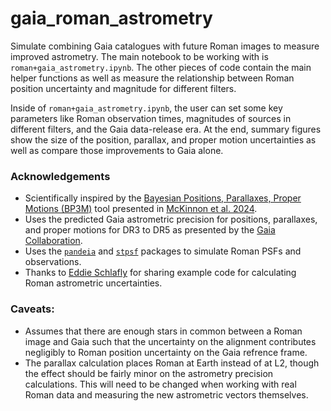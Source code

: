 # gaia_roman_astrometry
Simulate combining Gaia catalogues with future Roman images to measure improved astrometry. The main notebook to be working with is `roman+gaia_astrometry.ipynb`. The other pieces of code contain the main helper functions as well as measure the relationship between Roman position uncertainty and magnitude for different filters. 

Inside of `roman+gaia_astrometry.ipynb`, the user can set some key parameters like Roman observation times, magnitudes of sources in different filters, and the Gaia data-release era. At the end, summary figures show the size of the position, parallax, and proper motion uncertainties as well as compare those improvements to Gaia alone.  

### Acknowledgements
* Scientifically inspired by the [Bayesian Positions, Parallaxes, Proper Motions (BP3M)](https://github.com/KevinMcK95/BayesianPMs) tool presented in [McKinnon et al. 2024](https://ui.adsabs.harvard.edu/abs/2024ApJ...972..150M/abstract).
* Uses the predicted Gaia astrometric precision for positions, parallaxes, and proper motions for DR3 to DR5 as presented by the [Gaia Collaboration](https://www.cosmos.esa.int/web/gaia/science-performance).
* Uses the [`pandeia`](https://pypi.org/project/pandeia.engine/2025.5/#files) and [`stpsf`](https://stpsf.readthedocs.io/en/latest/index.html) packages to simulate Roman PSFs and observations.
* Thanks to [Eddie Schlafly](https://gist.github.com/schlafly) for sharing example code for calculating Roman astrometric uncertainties.

### Caveats:
* Assumes that there are enough stars in common between a Roman image and Gaia such that the uncertainty on the alignment contributes negligibly to Roman position uncertainty on the Gaia refrence frame.
* The parallax calculation places Roman at Earth instead of at L2, though the effect should be fairly minor on the astrometry precision calculations. This will need to be changed when working with real Roman data and measuring the new astrometric vectors themselves. 

